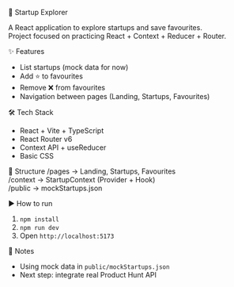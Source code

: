 🚀 Startup Explorer

A React application to explore startups and save favourites.  
Project focused on practicing React + Context + Reducer + Router.

✨ Features
- List startups (mock data for now)
- Add ⭐ to favourites
- Remove ❌ from favourites
- Navigation between pages (Landing, Startups, Favourites)

🛠️ Tech Stack
- React + Vite + TypeScript
- React Router v6
- Context API + useReducer
- Basic CSS

📂 Structure
/pages → Landing, Startups, Favourites  
/context → StartupContext (Provider + Hook)  
/public → mockStartups.json  

▶️ How to run
1. `npm install`
2. `npm run dev`
3. Open `http://localhost:5173`

📌 Notes
- Using mock data in `public/mockStartups.json`
- Next step: integrate real Product Hunt API
